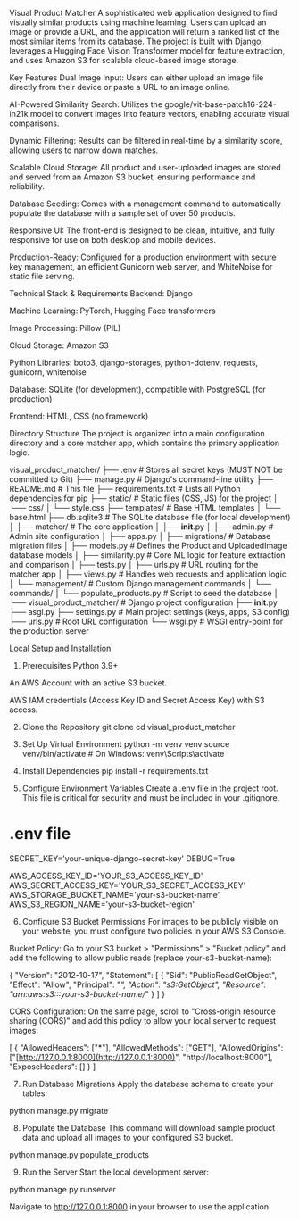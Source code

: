Visual Product Matcher
A sophisticated web application designed to find visually similar products using machine learning. Users can upload an image or provide a URL, and the application will return a ranked list of the most similar items from its database. The project is built with Django, leverages a Hugging Face Vision Transformer model for feature extraction, and uses Amazon S3 for scalable cloud-based image storage.

Key Features
Dual Image Input: Users can either upload an image file directly from their device or paste a URL to an image online.

AI-Powered Similarity Search: Utilizes the google/vit-base-patch16-224-in21k model to convert images into feature vectors, enabling accurate visual comparisons.

Dynamic Filtering: Results can be filtered in real-time by a similarity score, allowing users to narrow down matches.

Scalable Cloud Storage: All product and user-uploaded images are stored and served from an Amazon S3 bucket, ensuring performance and reliability.

Database Seeding: Comes with a management command to automatically populate the database with a sample set of over 50 products.

Responsive UI: The front-end is designed to be clean, intuitive, and fully responsive for use on both desktop and mobile devices.

Production-Ready: Configured for a production environment with secure key management, an efficient Gunicorn web server, and WhiteNoise for static file serving.

Technical Stack & Requirements
Backend: Django

Machine Learning: PyTorch, Hugging Face transformers

Image Processing: Pillow (PIL)

Cloud Storage: Amazon S3

Python Libraries: boto3, django-storages, python-dotenv, requests, gunicorn, whitenoise

Database: SQLite (for development), compatible with PostgreSQL (for production)

Frontend: HTML, CSS (no framework)

Directory Structure
The project is organized into a main configuration directory and a core matcher app, which contains the primary application logic.

visual_product_matcher/
├── .env                  # Stores all secret keys (MUST NOT be committed to Git)
├── manage.py             # Django's command-line utility
├── README.md             # This file
├── requirements.txt      # Lists all Python dependencies for pip
├── static/               # Static files (CSS, JS) for the project
│   └── css/
│       └── style.css
├── templates/            # Base HTML templates
│   └── base.html
├── db.sqlite3            # The SQLite database file (for local development)
│
├── matcher/              # The core application
│   ├── __init__.py
│   ├── admin.py          # Admin site configuration
│   ├── apps.py
│   ├── migrations/       # Database migration files
│   ├── models.py         # Defines the Product and UploadedImage database models
│   ├── similarity.py     # Core ML logic for feature extraction and comparison
│   ├── tests.py
│   ├── urls.py           # URL routing for the matcher app
│   ├── views.py          # Handles web requests and application logic
│   └── management/       # Custom Django management commands
│       └── commands/
│           └── populate_products.py # Script to seed the database
│
└── visual_product_matcher/ # Django project configuration
    ├── __init__.py
    ├── asgi.py
    ├── settings.py       # Main project settings (keys, apps, S3 config)
    ├── urls.py           # Root URL configuration
    └── wsgi.py           # WSGI entry-point for the production server

Local Setup and Installation
1. Prerequisites
Python 3.9+

An AWS Account with an active S3 bucket.

AWS IAM credentials (Access Key ID and Secret Access Key) with S3 access.

2. Clone the Repository
git clone <your-repository-url>
cd visual_product_matcher

3. Set Up Virtual Environment
python -m venv venv
source venv/bin/activate  # On Windows: venv\Scripts\activate

4. Install Dependencies
pip install -r requirements.txt

5. Configure Environment Variables
Create a .env file in the project root. This file is critical for security and must be included in your .gitignore.

# .env file

SECRET_KEY='your-unique-django-secret-key'
DEBUG=True

AWS_ACCESS_KEY_ID='YOUR_S3_ACCESS_KEY_ID'
AWS_SECRET_ACCESS_KEY='YOUR_S3_SECRET_ACCESS_KEY'
AWS_STORAGE_BUCKET_NAME='your-s3-bucket-name'
AWS_S3_REGION_NAME='your-s3-bucket-region'

6. Configure S3 Bucket Permissions
For images to be publicly visible on your website, you must configure two policies in your AWS S3 Console.

Bucket Policy: Go to your S3 bucket > "Permissions" > "Bucket policy" and add the following to allow public reads (replace your-s3-bucket-name):

{
    "Version": "2012-10-17",
    "Statement": [
        {
            "Sid": "PublicReadGetObject",
            "Effect": "Allow",
            "Principal": "*",
            "Action": "s3:GetObject",
            "Resource": "arn:aws:s3:::your-s3-bucket-name/*"
        }
    ]
}

CORS Configuration: On the same page, scroll to "Cross-origin resource sharing (CORS)" and add this policy to allow your local server to request images:

[
    {
        "AllowedHeaders": ["*"],
        "AllowedMethods": ["GET"],
        "AllowedOrigins": ["[http://127.0.0.1:8000](http://127.0.0.1:8000)", "http://localhost:8000"],
        "ExposeHeaders": []
    }
]

7. Run Database Migrations
Apply the database schema to create your tables:

python manage.py migrate

8. Populate the Database
This command will download sample product data and upload all images to your configured S3 bucket.

python manage.py populate_products

9. Run the Server
Start the local development server:

python manage.py runserver

Navigate to http://127.0.0.1:8000 in your browser to use the application.